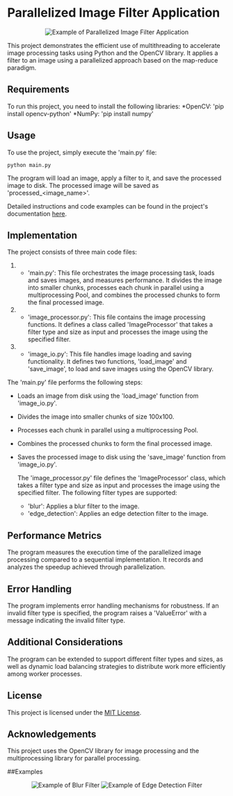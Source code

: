# Parallelized Image Filter Application
<p align="center"> <img src="example.gif" alt="Example of Parallelized Image Filter Application"> </p>
This project demonstrates the efficient use of multithreading to accelerate image processing tasks using Python and the OpenCV library. It applies a filter to an image using a parallelized approach based on the map-reduce paradigm.

## Requirements
To run this project, you need to install the following libraries:
*OpenCV: 'pip install opencv-python'
*NumPy: 'pip install numpy'

## Usage
To use the project, simply execute the 'main.py' file:
~~~~
python main.py
~~~~
The program will load an image, apply a filter to it, and save the processed image to disk. The processed image will be saved as 'processed_<image_name>'.

Detailed instructions and code examples can be found in the project's documentation [here](docs/README.md).

## Implementation
The project consists of three main code files:
1. * 'main.py': This file orchestrates the image processing task, loads and saves images, and measures performance. It divides the image into smaller chunks, processes each chunk in parallel using a multiprocessing Pool, and combines the processed chunks to form the final processed image.
2. * 'image_processor.py': This file contains the image processing functions. It defines a class called 'ImageProcessor' that takes a filter type and size as input and processes the image using the specified filter.
3. * 'image_io.py': This file handles image loading and saving functionality. It defines two functions, 'load_image' and 'save_image', to load and save images using the OpenCV library.

The 'main.py' file performs the following steps:
* Loads an image from disk using the 'load_image' function from 'image_io.py'.
* Divides the image into smaller chunks of size 100x100.
* Processes each chunk in parallel using a multiprocessing Pool.
* Combines the processed chunks to form the final processed image.
* Saves the processed image to disk using the 'save_image' function from 'image_io.py'.

  The 'image_processor.py' file defines the 'ImageProcessor' class, which takes a filter type and size as input and processes the image using the specified filter. The following filter types are supported:

  * 'blur': Applies a blur filter to the image.
  * 'edge_detection': Applies an edge detection filter to the image.

## Performance Metrics
The program measures the execution time of the parallelized image processing compared to a sequential implementation. It records and analyzes the speedup achieved through parallelization.

## Error Handling
The program implements error handling mechanisms for robustness. If an invalid filter type is specified, the program raises a 'ValueError' with a message indicating the invalid filter type.

## Additional Considerations
The program can be extended to support different filter types and sizes, as well as dynamic load balancing strategies to distribute work more efficiently among worker processes.

## License
This project is licensed under the [MIT License](LICENSE).

## Acknowledgements
This project uses the OpenCV library for image processing and the multiprocessing library for parallel processing.

##Examples
<p align="center"> <img src="example_blur.png" alt="Example of Blur Filter"> <img src="example_edge_detection.png" alt="Example of Edge Detection Filter"> </p>
